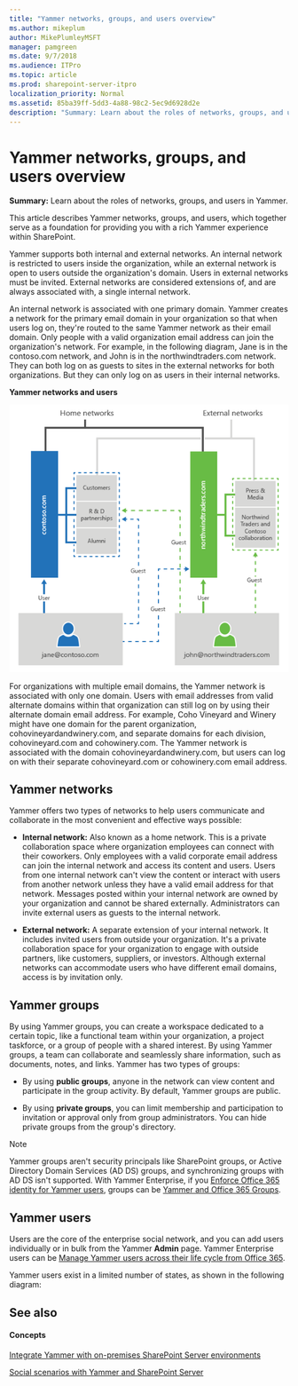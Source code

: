```yaml
---
title: "Yammer networks, groups, and users overview"
ms.author: mikeplum
author: MikePlumleyMSFT
manager: pamgreen
ms.date: 9/7/2018
ms.audience: ITPro
ms.topic: article
ms.prod: sharepoint-server-itpro
localization_priority: Normal
ms.assetid: 85ba39ff-5dd3-4a88-98c2-5ec9d6928d2e
description: "Summary: Learn about the roles of networks, groups, and users in Yammer."
---
```


# Yammer networks, groups, and users overview

 **Summary:** Learn about the roles of networks, groups, and users in Yammer. 
  
This article describes Yammer networks, groups, and users, which together serve as a foundation for providing you with a rich Yammer experience within SharePoint.
  
Yammer supports both internal and external networks. An internal network is restricted to users inside the organization, while an external network is open to users outside the organization's domain. Users in external networks must be invited. External networks are considered extensions of, and are always associated with, a single internal network.
  
An internal network is associated with one primary domain. Yammer creates a network for the primary email domain in your organization so that when users log on, they're routed to the same Yammer network as their email domain. Only people with a valid organization email address can join the organization's network. For example, in the following diagram, Jane is in the contoso.com network, and John is in the northwindtraders.com network. They can both log on as guests to sites in the external networks for both organizations. But they can only log on as users in their internal networks.
  
**Yammer networks and users**

![Yammer networks, groups, and users diagram](../media/YammerNetworksUsersGroups.png)
  
For organizations with multiple email domains, the Yammer network is associated with only one domain. Users with email addresses from valid alternate domains within that organization can still log on by using their alternate domain email address. For example, Coho Vineyard and Winery might have one domain for the parent organization, cohovineyardandwinery.com, and separate domains for each division, cohovineyard.com and cohowinery.com. The Yammer network is associated with the domain cohovineyardandwinery.com, but users can log on with their separate cohovineyard.com or cohowinery.com email address.
  
## Yammer networks

Yammer offers two types of networks to help users communicate and collaborate in the most convenient and effective ways possible:
  
- **Internal network:** Also known as a home network. This is a private collaboration space where organization employees can connect with their coworkers. Only employees with a valid corporate email address can join the internal network and access its content and users. Users from one internal network can't view the content or interact with users from another network unless they have a valid email address for that network. Messages posted within your internal network are owned by your organization and cannot be shared externally. Administrators can invite external users as guests to the internal network.
    
- **External network:** A separate extension of your internal network. It includes invited users from outside your organization. It's a private collaboration space for your organization to engage with outside partners, like customers, suppliers, or investors. Although external networks can accommodate users who have different email domains, access is by invitation only. 
    
## Yammer groups

By using Yammer groups, you can create a workspace dedicated to a certain topic, like a functional team within your organization, a project taskforce, or a group of people with a shared interest. By using Yammer groups, a team can collaborate and seamlessly share information, such as documents, notes, and links. Yammer has two types of groups:
  
- By using **public groups**, anyone in the network can view content and participate in the group activity. By default, Yammer groups are public.
    
- By using **private groups**, you can limit membership and participation to invitation or approval only from group administrators. You can hide private groups from the group's directory.
    
> [!NOTE]
>Yammer groups aren't security principals like SharePoint groups, or Active Directory Domain Services (AD DS) groups, and synchronizing groups with AD DS isn't supported. With Yammer Enterprise, if you [Enforce Office 365 identity for Yammer users](https://docs.microsoft.com/en-us/yammer/configure-your-yammer-network/enforce-office-365-identity), groups can be [Yammer and Office 365 Groups](https://docs.microsoft.com/en-us/yammer/manage-yammer-groups/yammer-and-office-365-groups). 
  
## Yammer users

Users are the core of the enterprise social network, and you can add users individually or in bulk from the Yammer **Admin** page. Yammer Enterprise users can be [Manage Yammer users across their life cycle from Office 365](https://docs.microsoft.com/en-us/yammer/manage-yammer-users/manage-users-across-their-lifecycle).
  
Yammer users exist in a limited number of states, as shown in the following diagram:
  
## See also

#### Concepts

[Integrate Yammer with on-premises SharePoint Server environments](integrate-yammer-with-on-premises-sharepoint-server-environments.md)
  
[Social scenarios with Yammer and SharePoint Server](social-scenarios-with-yammer-and-sharepoint-server.md)

